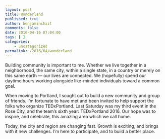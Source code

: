 ```yaml
---
layout: post
title: Wonderland
published: true
author: benjaminchait
comments: false
date: 2016-04-16 07:04:00
tags: [ ]
categories:
    - uncategorized
permalink: /2016/04/wonderland
---
```

Building community is important to me. Whether we live together in a neighborhood, the same city, within a single state, in a country or merely on this same earth &#8212; our lives are connected. We (hopefully) spend our daytime hours working alongside like-minded individuals toward a common goal.

When moving to Portland, I sought out to build a new community and group of friends. I’m fortunate to have met and been invited to help support the folks who organize TEDxPortland. Last Saturday was my third event in the Rose City, and the team’s sixth year: TEDxPortland 2016. Our hope was to inspire, and celebrate, this amazing area which we call home.



Today, the city and region are changing fast. Growth is exciting, and brings with it new challenges. I’m here to participate, and to build a better place.
